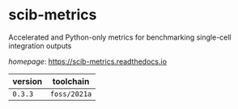 # scib-metrics

Accelerated and Python-only metrics for benchmarking single-cell integration outputs

*homepage*: <https://scib-metrics.readthedocs.io>

version | toolchain
--------|----------
``0.3.3`` | ``foss/2021a``

